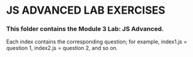 # JS ADVANCED LAB EXERCISES

### This folder contains the Module 3 Lab: JS Advanced.

Each index contains the corresponding question; for example, index1.js = question 1, index2.js = question 2, and so on.